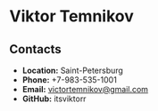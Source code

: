 # Viktor Temnikov

## Contacts

- **Location:** Saint-Petersburg
- **Phone:** +7-983-535-1001
- **Email:** victortemnikov@gmail.com
- **GitHub:** itsviktorr